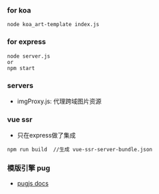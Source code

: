 ### for koa
```
node koa_art-template index.js
```

### for express
```
node server.js
or
npm start
```

### servers
- imgProxy.js: 代理跨域图片资源

### vue ssr
- 只在express做了集成
```
npm run build  //生成 vue-ssr-server-bundle.json
```

### 模版引擎 pug
- [pugjs docs](https://pugjs.org/language/inheritance.html)
